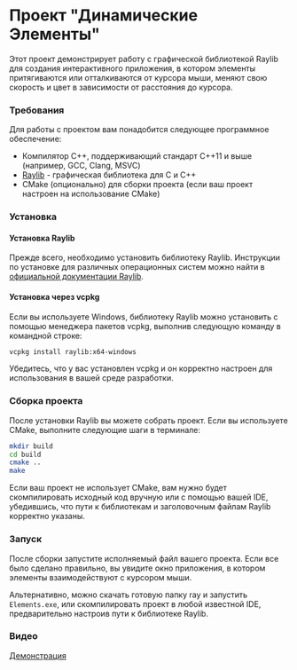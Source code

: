 # Проект "Динамические Элементы"

Этот проект демонстрирует работу с графической библиотекой Raylib для создания интерактивного приложения, в котором элементы притягиваются или отталкиваются от курсора мыши, меняют свою скорость и цвет в зависимости от расстояния до курсора.

### Требования

Для работы с проектом вам понадобится следующее программное обеспечение:

- Компилятор C++, поддерживающий стандарт C++11 и выше (например, GCC, Clang, MSVC)
- [Raylib](https://www.raylib.com/) - графическая библиотека для C и C++
- CMake (опционально) для сборки проекта (если ваш проект настроен на использование CMake)

### Установка

#### Установка Raylib

Прежде всего, необходимо установить библиотеку Raylib. Инструкции по установке для различных операционных систем можно найти в [официальной документации Raylib](https://github.com/raysan5/raylib/wiki).

#### Установка через vcpkg

Если вы используете Windows, библиотеку Raylib можно установить с помощью менеджера пакетов vcpkg, выполнив следующую команду в командной строке:

```bash
vcpkg install raylib:x64-windows
```
Убедитесь, что у вас установлен vcpkg и он корректно настроен для использования в вашей среде разработки.

### Сборка проекта

После установки Raylib вы можете собрать проект. Если вы используете CMake, выполните следующие шаги в терминале:

```bash
mkdir build
cd build
cmake ..
make
```
Если ваш проект не использует CMake, вам нужно будет скомпилировать исходный код вручную или с помощью вашей IDE, убедившись, что пути к библиотекам и заголовочным файлам Raylib корректно указаны.
### Запуск

После сборки запустите исполняемый файл вашего проекта. Если все было сделано правильно, вы увидите окно приложения, в котором элементы взаимодействуют с курсором мыши.

Альтернативно, можно скачать готовую папку ray и запустить ```Elements.exe```, или скомпилировать проект в любой известной IDE, предварительно настроив пути к библиотеке Raylib.

### Видео

[Демонстрация](https://youtu.be/0xANC8LVoKA)





